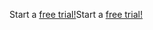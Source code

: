 <span data-ttu-id="8aadb-101">Start a [free trial!](https://go.microsoft.com/fwlink/?linkid=847861)</span><span class="sxs-lookup"><span data-stu-id="8aadb-101">Start a [free trial!](https://go.microsoft.com/fwlink/?linkid=847861)</span></span>

